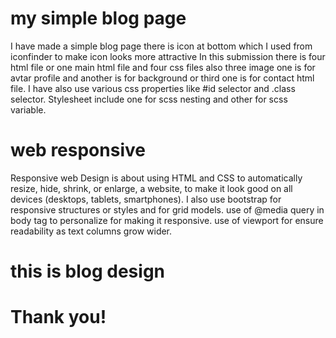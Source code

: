 # my simple blog page 

I have made a simple blog page there is icon at bottom which I used from iconfinder to make icon looks more attractive
In this submission there is four html file or one main html file and four css files also three image one is for avtar profile and another is for background or third one is for contact html file.
I have also use various css properties  like #id selector and .class selector.
Stylesheet include one for scss nesting and other for scss variable.

# web responsive

Responsive web Design is about using HTML and CSS to automatically resize, hide, shrink, or enlarge, a website, to make it look good on all devices (desktops, tablets, smartphones).
I also use bootstrap for responsive structures or styles and for grid models.
use of @media query in body tag to personalize for making it responsive.
use of viewport for ensure readability as text columns grow wider.

# this is blog design 


# Thank you!
